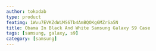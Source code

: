 ```yaml
---
author: tokodab
type: product
featimg: 1Wvu7EVKZdWiMS6Tb4AmBQOKg6MZrSa5N
title: Obama In Black And White Samsung Galaxy S9 Case
tags: [samsung, galaxy, s9]
category: [samsung]
---
```

